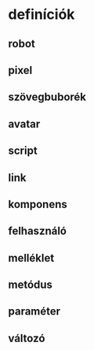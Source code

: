 # definíciók

## robot
## pixel
## szövegbuborék
## avatar
## script
## link
## komponens
## felhasználó
## melléklet
## metódus
## paraméter
## változó
